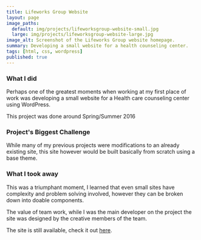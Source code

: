 ```yaml
---
title: Lifeworks Group Website
layout: page
image_paths:
  default: img/projects/lifeworksgroup-website-small.jpg
  large: img/projects/lifeworksgroup-website-large.jpg
image_alt: Screenshot of the Lifeworks Group website homepage.
summary: Developing a small website for a health counseling center.
tags: [html, css, wordpress]
published: true
---
```


### What I did

Perhaps one of the greatest moments when working at my first place of work was developing a small website for a Health care counseling center using WordPress.

This project was done around Spring/Summer 2016

### Project's Biggest Challenge

While many of my previous projects were modifications to an already existing site, this site however would be built basically from scratch using a base theme. 

### What I took away

This was a triumphant moment, I learned that even small sites have complexity and problem solving involved, however they can be broken down into doable components.

The value of team work, while I was the main developer on the project the site was designed by the creative members of the team.

The site is still available, check it out [here](http://lifeworksgroup.org/).